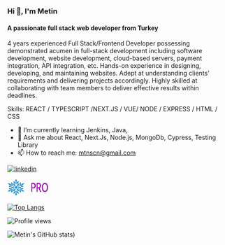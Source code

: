 ### Hi 👋, I'm Metin
#### A passionate full stack web developer from Turkey
4 years experienced Full Stack/Frontend Developer possessing demonstrated acumen in full-stack development including software development, website development, cloud-based servers, payment integration, API integration, etc. Hands-on experience in designing, developing, and maintaining websites. Adept at understanding clients' requirements and delivering projects accordingly. Highly skilled at collaborating with team members to deliver effective results within deadlines.

Skills: REACT / TYPESCRIPT /NEXT.JS / VUE/ NODE / EXPRESS / HTML / CSS

- 🌱 I’m currently learning Jenkins, Java,  
- 💬 Ask me about React, Next.Js, Node.js, MongoDb, Cypress, Testing Library
- 📫 How to reach me: mtnscn@gmail.com 


[<img src='https://img.shields.io/badge/LinkedIn-0077B5?style=for-the-badge&logo=linkedin&logoColor=white' alt='linkedin' height='40'>](https://www.linkedin.com/in/metin-iscan)  

<a href='https://archiveprogram.github.com/'><img src='https://raw.githubusercontent.com/acervenky/animated-github-badges/master/assets/acbadge.gif' width='40' height='40'></a> <a href='https://github.com/pricing'><img src='https://raw.githubusercontent.com/acervenky/animated-github-badges/master/assets/pro.gif' width='40' height='40'></a> 

[![Top Langs](https://github-readme-stats.vercel.app/api/top-langs/?username=metin1)](https://github.com/anuraghazra/github-readme-stats)

![Profile views](https://gpvc.arturio.dev/metin1)  

![Metin's GitHub stats](https://github-readme-stats.vercel.app/api?username=metin1&count_private=true))

